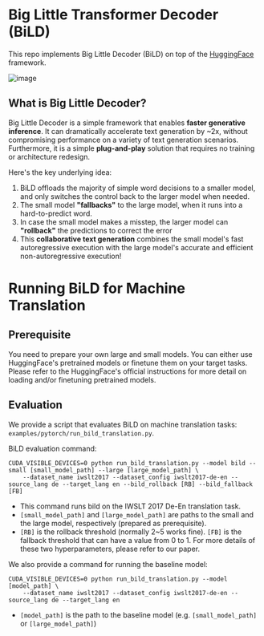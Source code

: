 # Big Little Transformer Decoder (BiLD)


This repo implements Big Little Decoder (BiLD) on top of the [HuggingFace](https://github.com/huggingface/transformers) framework.

![image](https://user-images.githubusercontent.com/50283958/221440254-f6123924-3dd6-4924-98bc-d2656c13632d.png)

## What is Big Little Decoder?

Big Little Decoder is a simple framework that enables **faster generative inference**. 
It can dramatically accelerate text generation by ~2x, without compromising performance on a variety of text generation scenarios. 
Furthermore, it is a simple **plug-and-play** solution that requires no training or architecture redesign.

Here's the key underlying idea:

1. BiLD offloads the majority of simple word decisions to a smaller model, and only switches the control back to the larger model when needed.
2. The small model **"fallbacks"** to the large model, when it runs into a hard-to-predict word.
3. In case the small model makes a misstep, the larger model can **"rollback"** the predictions to correct the error
4. This **collaborative text generation** combines the small model's fast autoregressive execution with the large model's accurate and efficient non-autoregressive execution!


# Running BiLD for Machine Translation

## Prerequisite

You need to prepare your own large and small models. You can either use HuggingFace's pretrained models or finetune them on your target tasks.
Please refer to the HuggingFace's official instructions for more detail on loading and/or finetuning pretrained models.

## Evaluation

We provide a script that evaluates BiLD on machine translation tasks: `examples/pytorch/run_bild_translation.py`.

BiLD evaluation command:
```
CUDA_VISIBLE_DEVICES=0 python run_bild_translation.py --model bild --small [small_model_path] --large [large_model_path] \
    --dataset_name iwslt2017 --dataset_config iwslt2017-de-en --source_lang de --target_lang en --bild_rollback [RB] --bild_fallback [FB]
```
* This command runs bild on the IWSLT 2017 De-En translation task.
* `[small_model_path]` and `[large_model_path]` are paths to the small and the large model, respectively (prepared as prerequisite). 
* `[RB]` is the rollback threshold (normally 2~5 works fine). `[FB]` is the fallback threshold that can have a value from 0 to 1. For more details of these two hyperparameters, please refer to our paper.


We also provide a command for running the baseline model:
```
CUDA_VISIBLE_DEVICES=0 python run_bild_translation.py --model [model_path] \
    --dataset_name iwslt2017 --dataset_config iwslt2017-de-en --source_lang de --target_lang en 
```
* `[model_path]` is the path to the baseline model (e.g. `[small_model_path]` or `[large_model_path]`)
